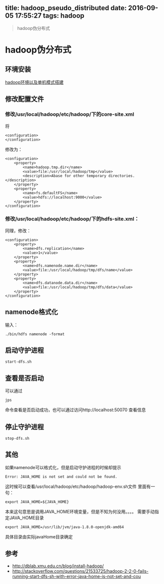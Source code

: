 title: hadoop_pseudo_distributed
date: 2016-09-05 17:55:27
tags: hadoop
---
>hadoop伪分布式
<!--more-->

# hadoop伪分布式

## 环境安装
[hadoop环境以及单机模式搭建](http://qwertylevel3.github.io/2016/08/30/hadoop-start/#more)

## 修改配置文件
### 修改/usr/local/hadoop/etc/hadoop/下的core-site.xml
将
```
<configuration>
</configuration>
```
修改为：
```
<configuration>
    <property>
        <name>hadoop.tmp.dir</name>
        <value>file:/usr/local/hadoop/tmp</value>
        <description>Abase for other temporary directories.</description>
    </property>
    <property>
        <name>fs.defaultFS</name>
        <value>hdfs://localhost:9000</value>
    </property>
</configuration>
```
### 修改/usr/local/hadoop/etc/hadoop/下的hdfs-site.xml：
同理，修改：
```
<configuration>
    <property>
        <name>dfs.replication</name>
        <value>1</value>
    </property>
    <property>
        <name>dfs.namenode.name.dir</name>
        <value>file:/usr/local/hadoop/tmp/dfs/name</value>
    </property>
    <property>
        <name>dfs.datanode.data.dir</name>
        <value>file:/usr/local/hadoop/tmp/dfs/data</value>
    </property>
</configuration>
```

## namenode格式化
输入：

```
./bin/hdfs namenode -format
```
## 启动守护进程
```
start-dfs.sh
```
## 查看是否启动
可以通过
```
jps
```
命令查看是否启动成功，也可以通过访问http://localhost:50070 查看信息

## 停止守护进程
```
stop-dfs.sh
```
## 其他
如果namenode可以格式化，但是启动守护进程的时候却提示
```
Error: JAVA_HOME is not set and could not be found.
```
这时候可以查看/usr/local/hadoop/etc/hadoop/hadoop-env.sh文件
里面有一句：
```
export JAVA_HOME=${JAVA_HOME}
```
本来这句意思是调用JAVA_HOME环境变量，但是不知为何没用。。。。
需要手动指定JAVA_HOME目录
```
export JAVA_HOME=/usr/lib/jvm/java-1.8.0-openjdk-amd64
```
具体目录由实际javaHome目录确定

## 参考
* http://dblab.xmu.edu.cn/blog/install-hadoop/
* http://stackoverflow.com/questions/21533725/hadoop-2-2-0-fails-running-start-dfs-sh-with-error-java-home-is-not-set-and-cou
